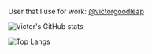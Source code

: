 User that I use for work: [@victorgoodleap](https://github.com/victorgoodleap)

![Victor's GitHub stats](https://github-readme-stats.vercel.app/api?username=victorchilari&count_private=true&show_icons=true)

![Top Langs](https://github-readme-stats.vercel.app/api/top-langs/?username=victorchilari&layout=compact)

<!--
### Hi there 👋

**victorchilari/victorchilari** is a ✨ _special_ ✨ repository because its `README.md` (this file) appears on your GitHub profile.

Here are some ideas to get you started:

- 🔭 I’m currently working on ...
- 🌱 I’m currently learning ...
- 👯 I’m looking to collaborate on ...
- 🤔 I’m looking for help with ...
- 💬 Ask me about ...
- 📫 How to reach me: ...
- 😄 Pronouns: ...
- ⚡ Fun fact: ...
-->
